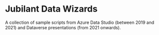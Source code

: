 # Jubilant Data Wizards

A collection of sample scripts from Azure Data Studio (between 2019 and 2021) and Dataverse presentations (from 2021 onwards). 
